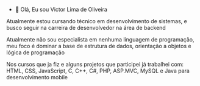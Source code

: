 - 👋 Olá, Eu sou Victor Lima de Oliveira

Atualmente estou cursando técnico em desenvolvimento de sistemas, e busco seguir na carreira de desenvolvedor na área de backend 

Atualmente não sou especialista em nenhuma linguagem de programação, meu foco é dominar a base de estrutura de dados, orientação a objetos e lógica de programação 

Nos cursos que ja fiz e alguns projetos que participei já trabalhei com: HTML, CSS, JavaScript, C, C++, C#, PHP, ASP.MVC, MySQL e Java para desenvolvimento mobile 

